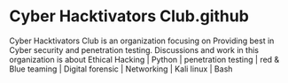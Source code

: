 # Cyber Hacktivators Club.github
Cyber Hacktivators Club is an organization focusing on Providing best in Cyber security and penetration testing. Discussions and work  in this organization is about Ethical Hacking | Python | penetration testing | red &amp; Blue teaming | Digital forensic | Networking | Kali linux | Bash  
